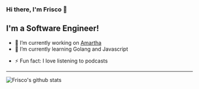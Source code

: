 ### Hi there, I'm Frisco 👋
## I'm a Software Engineer!

- 🔭 I’m currently working on [Amartha](https://amartha.com/)
- 🌱 I’m currently learning Golang and Javascript
<!-- - 👯 I’m looking to collaborate on Backend Development -->
- ⚡ Fun fact: I love listening to podcasts

---
![Frisco's github stats](https://github-readme-stats.vercel.app/api?username=frisconp&show_icons=true)
